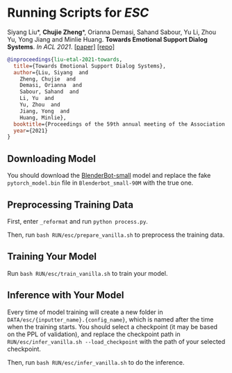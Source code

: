 # Running Scripts for *ESC*

Siyang Liu*, **Chujie Zheng***, Orianna Demasi, Sahand Sabour, Yu Li, Zhou Yu, Yong Jiang and Minlie Huang. **Towards Emotional Support Dialog Systems**. *In ACL 2021*. [[paper]](https://arxiv.org/abs/2106.01144) [[repo]](https://github.com/thu-coai/Emotional-Support-Conversation)

```bib
@inproceedings{liu-etal-2021-towards,
  title={Towards Emotional Support Dialog Systems},
  author={Liu, Siyang  and 
    Zheng, Chujie  and 
    Demasi, Orianna  and 
    Sabour, Sahand  and 
    Li, Yu  and 
    Yu, Zhou  and 
    Jiang, Yong  and 
    Huang, Minlie},
  booktitle={Proceedings of the 59th annual meeting of the Association for Computational Linguistics},
  year={2021}
}
```

## Downloading Model

You should download the [BlenderBot-small](https://huggingface.co/facebook/blenderbot_small-90M) model and replace the fake `pytorch_model.bin` file in `Blenderbot_small-90M` with the true one.

## Preprocessing Training Data

First, enter `_reformat` and run `python process.py`.

Then, run `bash RUN/esc/prepare_vanilla.sh` to preprocess the training data.

## Training Your Model

Run `bash RUN/esc/train_vanilla.sh` to train your model.

## Inference with Your Model

Every time of model training will create a new folder in `DATA/esc/{inputter_name}.{config_name}`, which is named after the time when the training starts. You should select a checkpoint (it may be based on the PPL of validation), and replace the checkpoint path in `RUN/esc/infer_vanilla.sh --load_checkpoint` with the path of your selected checkpoint.

Then, run `bash RUN/esc/infer_vanilla.sh` to do the inference.